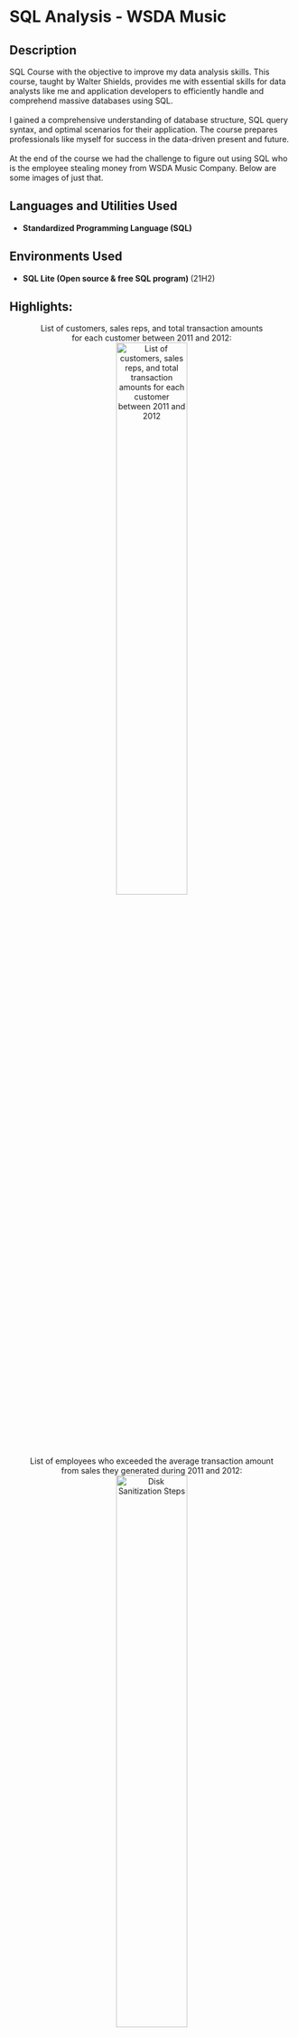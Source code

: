 <h1>SQL Analysis - WSDA Music </h1>

<h2>Description</h2>
SQL Course with the objective to improve my data analysis skills. 
This course, taught by Walter Shields, provides me with essential skills for data analysts like me and application developers to efficiently handle and comprehend massive databases using SQL. <br/><br/>I gained a comprehensive understanding of database structure, SQL query syntax, and optimal scenarios for their application. The course prepares professionals like myself for success in the data-driven present and future.<br/><br/>
At the end of the course we had the challenge to figure out using SQL who is the employee stealing money from WSDA Music Company. Below are some images of just that.
<br />


<h2>Languages and Utilities Used</h2>

- <b>Standardized Programming Language (SQL)</b> 


<h2>Environments Used </h2>

- <b>SQL Lite (Open source & free SQL program) </b> (21H2)

<h2>Highlights:</h2>

<p align="center">
List of customers, sales reps, and total transaction amounts <br/>for each customer between 2011 and 2012: <br/>
<img src="https://i.imgur.com/YsErONh.png" height="50%" width="50%" alt="List of customers, sales reps, and total transaction amounts for each customer between 2011 and 2012"/>
<br />
<br />
List of employees who exceeded the average transaction amount <br/>from sales they generated during 2011 and 2012:  <br/>
<img src="https://i.imgur.com/UGdTDzd.png" height="50%" width="50%" alt="Disk Sanitization Steps"/>
<br />
<br />
Customer of this list made the highest purchase:  <br/>
<img src="https://i.imgur.com/7WOMQGZ.png" height="50%" width="50%" alt="Disk Sanitization Steps"/>
<br />
<br />
</p>

<h2>👨‍💻 Certrifications:</h2>

- <b> Essential SQL Training - [LinkedIn](https://www.linkedin.com/learning/certificates/e85489892bd00244831ea57928a19272c9bd43eeab026c47641e92bee2849693) </b>

<!--
 ```diff
- text in red
+ text in green
! text in orange
# text in gray
@@ text in purple (and bold)@@
```
--!>
